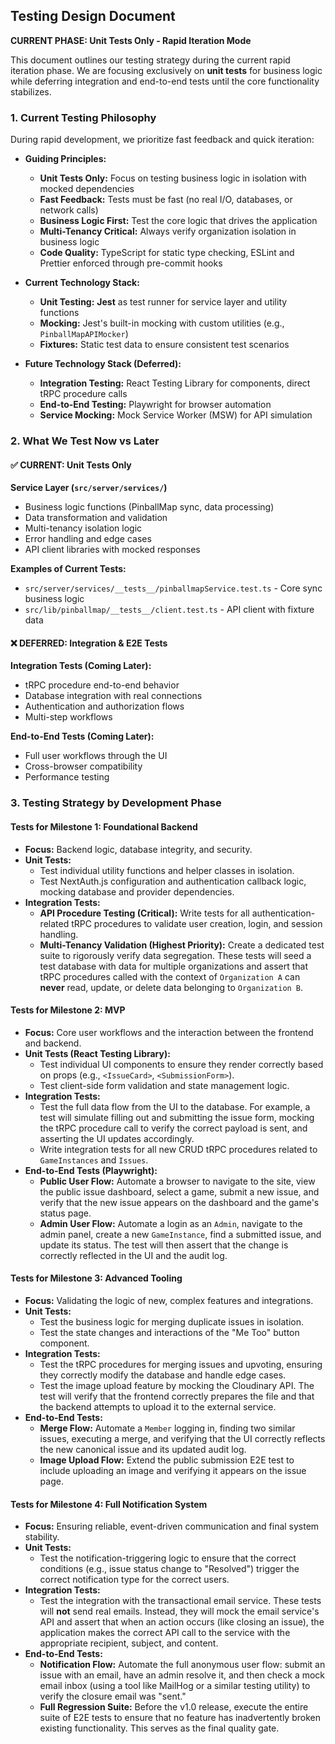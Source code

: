 ## **Testing Design Document**

**CURRENT PHASE: Unit Tests Only - Rapid Iteration Mode**

This document outlines our testing strategy during the current rapid iteration phase. We are focusing exclusively on **unit tests** for business logic while deferring integration and end-to-end tests until the core functionality stabilizes.

### **1\. Current Testing Philosophy**

During rapid development, we prioritize fast feedback and quick iteration:

* **Guiding Principles:**
  * **Unit Tests Only:** Focus on testing business logic in isolation with mocked dependencies
  * **Fast Feedback:** Tests must be fast (no real I/O, databases, or network calls)
  * **Business Logic First:** Test the core logic that drives the application
  * **Multi-Tenancy Critical:** Always verify organization isolation in business logic
  * **Code Quality:** TypeScript for static type checking, ESLint and Prettier enforced through pre-commit hooks

* **Current Technology Stack:**
  * **Unit Testing:** **Jest** as test runner for service layer and utility functions
  * **Mocking:** Jest's built-in mocking with custom utilities (e.g., `PinballMapAPIMocker`)
  * **Fixtures:** Static test data to ensure consistent test scenarios

* **Future Technology Stack (Deferred):**
  * **Integration Testing:** React Testing Library for components, direct tRPC procedure calls
  * **End-to-End Testing:** Playwright for browser automation
  * **Service Mocking:** Mock Service Worker (MSW) for API simulation

### **2\. What We Test Now vs Later**

#### **✅ CURRENT: Unit Tests Only**

**Service Layer (`src/server/services/`)**
- Business logic functions (PinballMap sync, data processing)
- Data transformation and validation
- Multi-tenancy isolation logic  
- Error handling and edge cases
- API client libraries with mocked responses

**Examples of Current Tests:**
- `src/server/services/__tests__/pinballmapService.test.ts` - Core sync business logic
- `src/lib/pinballmap/__tests__/client.test.ts` - API client with fixture data

#### **❌ DEFERRED: Integration & E2E Tests**

**Integration Tests (Coming Later):**
- tRPC procedure end-to-end behavior
- Database integration with real connections  
- Authentication and authorization flows
- Multi-step workflows

**End-to-End Tests (Coming Later):**
- Full user workflows through the UI
- Cross-browser compatibility
- Performance testing

### **3\. Testing Strategy by Development Phase**

#### **Tests for Milestone 1: Foundational Backend**

* **Focus:** Backend logic, database integrity, and security.
* **Unit Tests:**
  * Test individual utility functions and helper classes in isolation.
  * Test NextAuth.js configuration and authentication callback logic, mocking database and provider dependencies.
* **Integration Tests:**
  * **API Procedure Testing (Critical):** Write tests for all authentication-related tRPC procedures to validate user creation, login, and session handling.
  * **Multi-Tenancy Validation (Highest Priority):** Create a dedicated test suite to rigorously verify data segregation. These tests will seed a test database with data for multiple organizations and assert that tRPC procedures called with the context of `Organization A` can **never** read, update, or delete data belonging to `Organization B`.

#### **Tests for Milestone 2: MVP**

* **Focus:** Core user workflows and the interaction between the frontend and backend.
* **Unit Tests (React Testing Library):**
  * Test individual UI components to ensure they render correctly based on props (e.g., `<IssueCard>`, `<SubmissionForm>`).
  * Test client-side form validation and state management logic.
* **Integration Tests:**
  * Test the full data flow from the UI to the database. For example, a test will simulate filling out and submitting the issue form, mocking the tRPC procedure call to verify the correct payload is sent, and asserting the UI updates accordingly.
  * Write integration tests for all new CRUD tRPC procedures related to `GameInstances` and `Issues`.
* **End-to-End Tests (Playwright):**
  * **Public User Flow:** Automate a browser to navigate to the site, view the public issue dashboard, select a game, submit a new issue, and verify that the new issue appears on the dashboard and the game's status page.
  * **Admin User Flow:** Automate a login as an `Admin`, navigate to the admin panel, create a new `GameInstance`, find a submitted issue, and update its status. The test will then assert that the change is correctly reflected in the UI and the audit log.

#### **Tests for Milestone 3: Advanced Tooling**

* **Focus:** Validating the logic of new, complex features and integrations.
* **Unit Tests:**
  * Test the business logic for merging duplicate issues in isolation.
  * Test the state changes and interactions of the "Me Too" button component.
* **Integration Tests:**
  * Test the tRPC procedures for merging issues and upvoting, ensuring they correctly modify the database and handle edge cases.
  * Test the image upload feature by mocking the Cloudinary API. The test will verify that the frontend correctly prepares the file and that the backend attempts to upload it to the external service.
* **End-to-End Tests:**
  * **Merge Flow:** Automate a `Member` logging in, finding two similar issues, executing a merge, and verifying that the UI correctly reflects the new canonical issue and its updated audit log.
  * **Image Upload Flow:** Extend the public submission E2E test to include uploading an image and verifying it appears on the issue page.

#### **Tests for Milestone 4: Full Notification System**

* **Focus:** Ensuring reliable, event-driven communication and final system stability.
* **Unit Tests:**
  * Test the notification-triggering logic to ensure that the correct conditions (e.g., issue status change to "Resolved") trigger the correct notification type for the correct users.
* **Integration Tests:**
  * Test the integration with the transactional email service. These tests will **not** send real emails. Instead, they will mock the email service's API and assert that when an action occurs (like closing an issue), the application makes the correct API call to the service with the appropriate recipient, subject, and content.
* **End-to-End Tests:**
  * **Notification Flow:** Automate the full anonymous user flow: submit an issue with an email, have an admin resolve it, and then check a mock email inbox (using a tool like MailHog or a similar testing utility) to verify the closure email was "sent."
  * **Full Regression Suite:** Before the v1.0 release, execute the entire suite of E2E tests to ensure that no feature has inadvertently broken existing functionality. This serves as the final quality gate.
